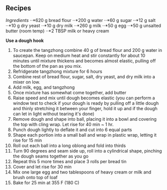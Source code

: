 ## Recipes

*Ingredients*
⋅⋅*620 g bread flour
⋅⋅*200 g water
⋅⋅*60 g sugar
⋅⋅*12 g salt
⋅⋅*10 g dry yeast
⋅⋅*10 g dry milk
⋅⋅*260 g milk
⋅⋅*50 g egg
⋅⋅*50 g unsalted butter (room temp)
⋅⋅*2 TBSP milk or heavy cream

**Use a dough hook**
1. To create the tangzhong combine 40 g of bread flour and 200 g water in saucepan. Keep on medium heat and stir constantly for about 10 minutes until mixture thickens and becomes almost elastic, pulling off the bottom of the pan as you mix. 
2. Refridgerate tangzhong mixture for 6 hours
3. Combine rest of bread flour, sugar, salt, dry yeast, and dry milk into a mixer on low. 
4. Add milk, egg, and tangzhong
5. Once mixture has somewhat come together, add butter
6. Raise speed and mix until dough becomes elastic (you can perform a window test to check if your dough is ready by pulling off a little dough and thinly stretching it between your finger, hold it up and if the dough can let in light without tearing it's done)
7. Remove dough and shape into ball, placing it into a bowl and covering the top with cling wrap. Let rise for 40 min ~ 1 hr.
8. Punch dough lightly to deflate it and cut into 6 equal parts
9. Shape each portion into a small ball and wrap in plastic wrap, letting it rise for 15 min
10. Roll out each ball into a long oblong and fold into thirds
11. Turn 90 degrees and seam side up, roll into a cylindrical shape, pinching the dough seams together as you go
12. Repeat this 5 more times and place 3 rolls per bread tin
14. Cover and let rise for 30 min
15. Mix one large egg and two tablespoons of heavy cream or milk and brush onto top of loaf
16. Bake for 25 min at 355 F (180 C)
